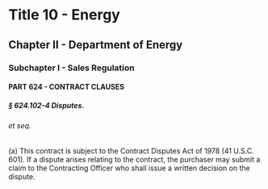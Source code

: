 
# Title 10 - Energy
## Chapter II - Department of Energy
### Subchapter I - Sales Regulation
#### PART 624 - CONTRACT CLAUSES
##### § 624.102-4 Disputes.
###### et seq.

(a) This contract is subject to the Contract Disputes Act of 1978 (41 U.S.C. 601). If a dispute arises relating to the contract, the purchaser may submit a claim to the Contracting Officer who shall issue a written decision on the dispute.

